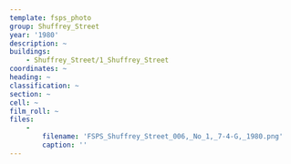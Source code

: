 ```yaml
---
template: fsps_photo
group: Shuffrey_Street
year: '1980'
description: ~
buildings:
    - Shuffrey_Street/1_Shuffrey_Street
coordinates: ~
heading: ~
classification: ~
section: ~
cell: ~
film_roll: ~
files:
    -
        filename: 'FSPS_Shuffrey_Street_006,_No_1,_7-4-G,_1980.png'
        caption: ''
---
```

